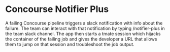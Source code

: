 # Concourse Notifier Plus
A failing Concourse pipeline triggers a slack notification with info about the failure. The team can interact with that notification by typing /notifier-plus in the team slack channel. The app then starts a tmate session which hijacks the container of the failing job and gives the developer a URL that allows them to jump on that session and troubleshoot the job output.
